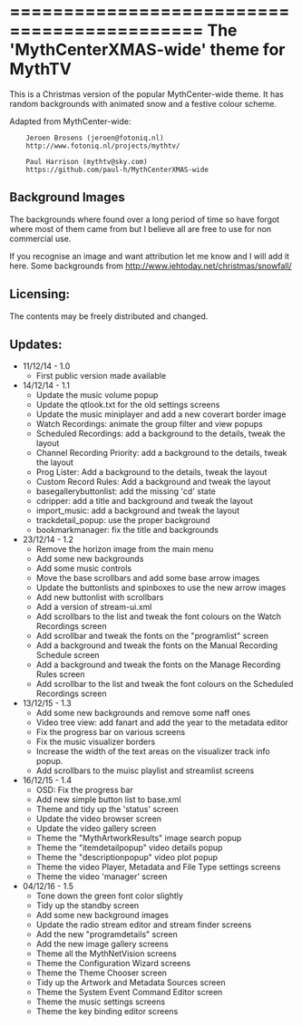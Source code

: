 ============================================
 The 'MythCenterXMAS-wide' theme for MythTV
============================================

This is a Christmas version of the popular MythCenter-wide theme. It has random
backgrounds with animated snow and a festive colour scheme.

Adapted from MythCenter-wide:

        Jeroen Brosens (jeroen@fotoniq.nl)
        http://www.fotoniq.nl/projects/mythtv/

        Paul Harrison (mythtv@sky.com) 
        https://github.com/paul-h/MythCenterXMAS-wide


Background Images
-----------------
The backgrounds where found over a long period of time so have forgot where
most of them came from but I believe all are free to use for non commercial use.

If you recognise an image and want attribution let me know and I will add it here.
Some backgrounds from http://www.jehtoday.net/christmas/snowfall/

Licensing:
----------
The contents may be freely distributed and changed.

Updates:
--------

* 11/12/14 - 1.0
  - First public version made available
* 14/12/14 - 1.1
  - Update the music volume popup
  - Update the qtlook.txt for the old settings screens
  - Update the music miniplayer and add a new coverart border image
  - Watch Recordings: animate the group filter and view popups
  - Scheduled Recordings: add a background to the details, tweak the layout
  - Channel Recording Priority: add a background to the details, tweak the layout
  - Prog Lister: Add a background to the details, tweak the layout
  - Custom Record Rules: Add a background and tweak the layout
  - basegallerybuttonlist: add the missing 'cd' state
  - cdripper: add a title and background and tweak the layout
  - import_music: add a background and tweak the layout
  - trackdetail_popup: use the proper background
  - bookmarkmanager:  fix the title and backgrounds
* 23/12/14 - 1.2
  - Remove the horizon image from the main menu
  - Add some new backgrounds
  - Add some music controls
  - Move the base scrollbars and add some base arrow images
  - Update the buttonlists and spinboxes to use the new arrow images
  - Add new buttonlist with scrollbars
  - Add a version of stream-ui.xml
  - Add scrollbars to the list and tweak the font colours on the Watch Recordings screen
  - Add scrollbar and tweak the fonts on the "programlist" screen
  - Add a background and tweak the fonts on the Manual Recording Schedule screen
  - Add a background and tweak the fonts on the Manage Recording Rules screen
  - Add scrollbar to the list and tweak the font colours on the Scheduled Recordings screen
* 13/12/15 - 1.3
  - Add some new backgrounds and remove some naff ones
  - Video tree view: add fanart and add the year to the metadata editor
  - Fix the progress bar on various screens
  - Fix the music visualizer borders
  - Increase the width of the text areas on the visualizer track info popup.
  - Add scrollbars to the muisc playlist and streamlist screens
* 16/12/15 - 1.4
  - OSD: Fix the progress bar
  - Add new simple button list to base.xml
  - Theme and tidy up the 'status' screen
  - Update the video browser screen
  - Update the video gallery screen
  - Theme the "MythArtworkResults" image search popup
  - Theme the "itemdetailpopup" video details popup
  - Theme the "descriptionpopup" video plot popup
  - Theme the video Player, Metadata and File Type settings screens
  - Theme the video 'manager' screen
* 04/12/16 - 1.5
  - Tone down the green font color slightly
  - Tidy up the standby screen
  - Add some new background images
  - Update the radio stream editor and stream finder screens
  - Add the new "programdetails" screen
  - Add the new image gallery screens
  - Theme all the MythNetVision screens
  - Theme the Configuration Wizard screens
  - Theme the Theme Chooser screen
  - Tidy up the Artwork and Metadata Sources screen
  - Theme the System Event Command Editor screen
  - Theme the music settings screens
  - Theme the key binding editor screens
